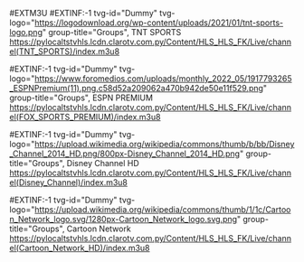 #EXTM3U
#EXTINF:-1 tvg-id="Dummy" tvg-logo="https://logodownload.org/wp-content/uploads/2021/01/tnt-sports-logo.png" group-title="Groups", TNT SPORTS
https://pylocaltstvhls.lcdn.clarotv.com.py/Content/HLS_HLS_FK/Live/channel(TNT_SPORTS)/index.m3u8

#EXTINF:-1 tvg-id="Dummy" tvg-logo="https://www.foromedios.com/uploads/monthly_2022_05/1917793265_ESPNPremium(11).png.c58d52a209062a470b942de50e11f529.png" group-title="Groups", ESPN PREMIUM
https://pylocaltstvhls.lcdn.clarotv.com.py/Content/HLS_HLS_FK/Live/channel(FOX_SPORTS_PREMIUM)/index.m3u8

#EXTINF:-1 tvg-id="Dummy" tvg-logo="https://upload.wikimedia.org/wikipedia/commons/thumb/b/bb/Disney_Channel_2014_HD.png/800px-Disney_Channel_2014_HD.png" group-title="Groups", Disney Channel HD
https://pylocaltstvhls.lcdn.clarotv.com.py/Content/HLS_HLS_FK/Live/channel(Disney_Channel)/index.m3u8

#EXTINF:-1 tvg-id="Dummy" tvg-logo="https://upload.wikimedia.org/wikipedia/commons/thumb/1/1c/Cartoon_Network_logo.svg/1280px-Cartoon_Network_logo.svg.png" group-title="Groups", Cartoon Network
https://pylocaltstvhls.lcdn.clarotv.com.py/Content/HLS_HLS_FK/Live/channel(Cartoon_Network_HD)/index.m3u8
